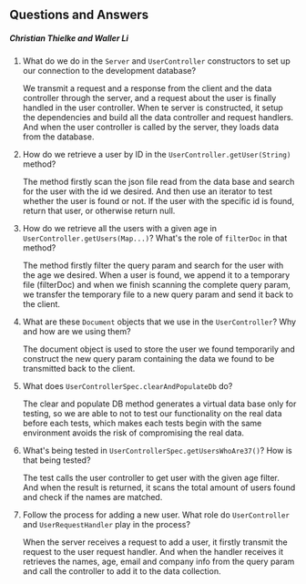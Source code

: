 ## Questions and Answers
##### Christian Thielke and Waller Li

1. What do we do in the `Server` and `UserController` constructors
to set up our connection to the development database?

      We transmit a request and a response from the client and the data controller through the server, and a request about the user is finally handled in the user controller. When te server is constructed, it setup the dependencies and build all the data controller and request handlers. And when the user controller is called by the server, they loads data from the database.

1. How do we retrieve a user by ID in the `UserController.getUser(String)` method?

    The method firstly scan the json file read from the data base and search for the user with the id we desired. And then use an iterator to test whether the user is found or not. If the user with the specific id is found, return that user, or otherwise return null.

1. How do we retrieve all the users with a given age 
in `UserController.getUsers(Map...)`? What's the role of `filterDoc` in that
method?

    The method firstly filter the query param and search for the user with the age we desired. When a user is found, we append it to a temporary file (filterDoc) and when we finish scanning the complete query param, we transfer the temporary file to a new query param and send it back to the client.

1. What are these `Document` objects that we use in the `UserController`? 
Why and how are we using them?

    The document object is used to store the user we found temporarily and construct the new query param containing the data we found to be transmitted back to the client.

1. What does `UserControllerSpec.clearAndPopulateDb` do?

    The clear and populate DB method generates a virtual data base only for testing, so we are able to not to test our functionality on the real data before each tests, which makes each tests begin with the same environment avoids the risk of compromising the real data.

1. What's being tested in `UserControllerSpec.getUsersWhoAre37()`?
How is that being tested?

    The test calls the user controller to get user with the given age filter. And when the result is returned, it scans the total amount of users found and check if the names are matched.

1. Follow the process for adding a new user. What role do `UserController` and 
`UserRequestHandler` play in the process?

    When the server receives a request to add a user, it firstly transmit the request to the user request handler. And when the handler receives it retrieves the names, age, email and company info from the query param and call the controller to add it to the data collection.